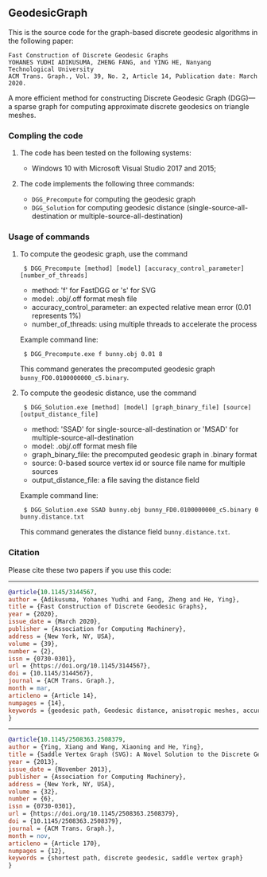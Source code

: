 ## GeodesicGraph

This is the source code for the graph-based discrete geodesic algorithms in the following paper:

```
Fast Construction of Discrete Geodesic Graphs
YOHANES YUDHI ADIKUSUMA, ZHENG FANG, and YING HE, Nanyang Technological University
ACM Trans. Graph., Vol. 39, No. 2, Article 14, Publication date: March 2020.
```

A more efficient method for constructing Discrete Geodesic Graph (DGG)—a sparse graph for computing approximate discrete geodesics on triangle meshes.

### Compling the code

1. The code has been tested on the following systems:

	* Windows 10 with Microsoft Visual Studio 2017 and 2015;
	
2. The code implements the following three commands:

	* `DGG_Precompute` for computing the geodesic graph
	* `DGG_Solution` for computing geodesic distance (single-source-all-destination or multiple-source-all-destination)


### Usage of commands

1. To compute the geodesic graph, use the command

		$ DGG_Precompute [method] [model] [accuracy_control_parameter] [number_of_threads]

	* method: 'f' for FastDGG or 's' for SVG
	* model: .obj/.off format mesh file
	* accuracy_control_parameter: an expected relative mean error (0.01 represents 1%)
	* number_of_threads: using multiple threads to accelerate the process

	Example command line:
	
		$ DGG_Precompute.exe f bunny.obj 0.01 8 
	
	This command generates the precomputed geodesic graph `bunny_FD0.0100000000_c5.binary`.


2. To compute the geodesic distance, use the command
 
		$ DGG_Solution.exe [method] [model] [graph_binary_file] [source] [output_distance_file]  

	* method: 'SSAD' for single-source-all-destination or 'MSAD' for multiple-source-all-destination
	* model: .obj/.off format mesh file
	* graph_binary_file: the precomputed geodesic graph in .binary format
	* source: 0-based source vertex id or source file name for multiple sources
	* output_distance_file: a file saving the distance field
	
	Example command line:
	
		$ DGG_Solution.exe SSAD bunny.obj bunny_FD0.0100000000_c5.binary 0 bunny.distance.txt
	
	This command generates the distance field `bunny.distance.txt`.


### Citation
Please cite these two papers if you use this code:

***
```BibTeX
@article{10.1145/3144567,
author = {Adikusuma, Yohanes Yudhi and Fang, Zheng and He, Ying},
title = {Fast Construction of Discrete Geodesic Graphs},
year = {2020},
issue_date = {March 2020},
publisher = {Association for Computing Machinery},
address = {New York, NY, USA},
volume = {39},
number = {2},
issn = {0730-0301},
url = {https://doi.org/10.1145/3144567},
doi = {10.1145/3144567},
journal = {ACM Trans. Graph.},
month = mar,
articleno = {Article 14},
numpages = {14},
keywords = {geodesic path, Geodesic distance, anisotropic meshes, accuracy-aware window propagation, discrete geodesic graph, polyhedral surfaces, complexity analysis}
}
```
***
```BibTeX
@article{10.1145/2508363.2508379,
author = {Ying, Xiang and Wang, Xiaoning and He, Ying},
title = {Saddle Vertex Graph (SVG): A Novel Solution to the Discrete Geodesic Problem},
year = {2013},
issue_date = {November 2013},
publisher = {Association for Computing Machinery},
address = {New York, NY, USA},
volume = {32},
number = {6},
issn = {0730-0301},
url = {https://doi.org/10.1145/2508363.2508379},
doi = {10.1145/2508363.2508379},
journal = {ACM Trans. Graph.},
month = nov,
articleno = {Article 170},
numpages = {12},
keywords = {shortest path, discrete geodesic, saddle vertex graph}
}
```